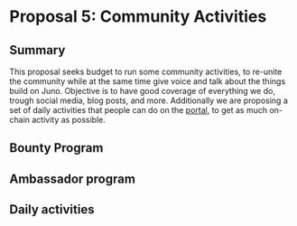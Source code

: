 # Proposal 5: Community Activities

## Summary

This proposal seeks budget to run some community activities, to re-unite the community while at the same time give voice and talk about the things build on Juno. Objective is to have good coverage of everything we do, trough social media, blog posts, and more. Additionally we are proposing a set of daily activities that people can do on the [portal](./4-community-dapps.md), to get as much on-chain activity as possible.

## Bounty Program

## Ambassador program

## Daily activities
